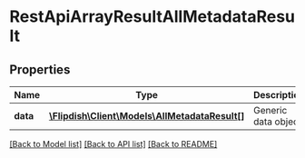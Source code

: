 # RestApiArrayResultAllMetadataResult

## Properties
Name | Type | Description | Notes
------------ | ------------- | ------------- | -------------
**data** | [**\Flipdish\\Client\Models\AllMetadataResult[]**](AllMetadataResult.md) | Generic data object. | 

[[Back to Model list]](../README.md#documentation-for-models) [[Back to API list]](../README.md#documentation-for-api-endpoints) [[Back to README]](../README.md)


